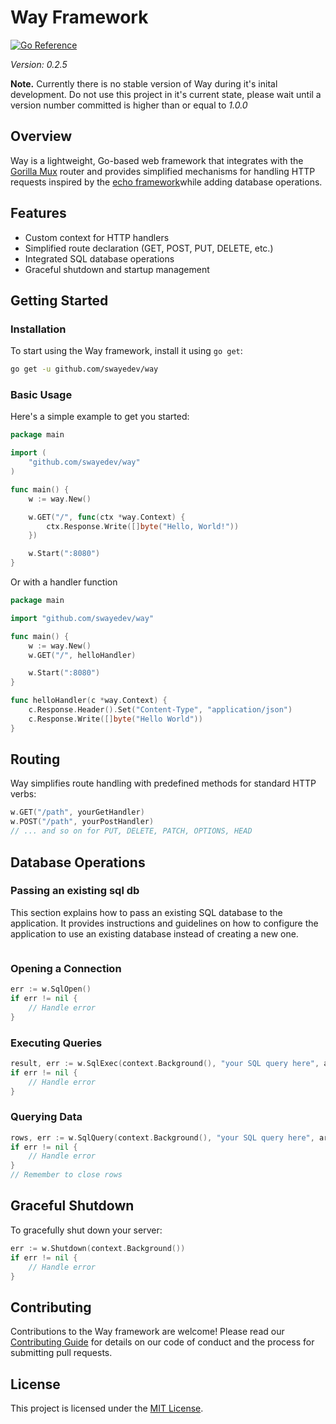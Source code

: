 # Way Framework

[![Go Reference](https://pkg.go.dev/badge/github.com/swayedev/way.svg)](https://pkg.go.dev/github.com/swayedev/way)

_Version: 0.2.5_

**Note.** Currently there is no stable version of Way during it's inital development.
Do not use this project in it's current state, please wait until a version number committed is higher than or equal to _1.0.0_

## Overview

Way is a lightweight, Go-based web framework that integrates with the [Gorilla Mux](https://github.com/gorilla/mux) router and provides simplified mechanisms for handling HTTP requests inspired by the [echo framework](https://echo.labstack.com)while adding database operations.

## Features

- Custom context for HTTP handlers
- Simplified route declaration (GET, POST, PUT, DELETE, etc.)
- Integrated SQL database operations
- Graceful shutdown and startup management


## Getting Started

### Installation
To start using the Way framework, install it using `go get`:
```bash
go get -u github.com/swayedev/way
```

### Basic Usage
Here's a simple example to get you started:

```go
package main

import (
    "github.com/swayedev/way"
)

func main() {
    w := way.New()

    w.GET("/", func(ctx *way.Context) {
        ctx.Response.Write([]byte("Hello, World!"))
    })

    w.Start(":8080")
}
```

Or with a handler function

```go
package main

import "github.com/swayedev/way"

func main() {
	w := way.New()
	w.GET("/", helloHandler)

	w.Start(":8080")
}

func helloHandler(c *way.Context) {
	c.Response.Header().Set("Content-Type", "application/json")
	c.Response.Write([]byte("Hello World"))
}

```

## Routing
Way simplifies route handling with predefined methods for standard HTTP verbs:

```go
w.GET("/path", yourGetHandler)
w.POST("/path", yourPostHandler)
// ... and so on for PUT, DELETE, PATCH, OPTIONS, HEAD
```

## Database Operations

### Passing an existing sql db

This section explains how to pass an existing SQL database to the application. It provides instructions and guidelines on how to configure the application to use an existing database instead of creating a new one.

```go


```

### Opening a Connection
```go
err := w.SqlOpen()
if err != nil {
    // Handle error
}
```

### Executing Queries
```go
result, err := w.SqlExec(context.Background(), "your SQL query here", args...)
if err != nil {
    // Handle error
}
```

### Querying Data
```go
rows, err := w.SqlQuery(context.Background(), "your SQL query here", args...)
if err != nil {
    // Handle error
}
// Remember to close rows
```

## Graceful Shutdown
To gracefully shut down your server:

```go
err := w.Shutdown(context.Background())
if err != nil {
    // Handle error
}
```

## Contributing
Contributions to the Way framework are welcome! Please read our [Contributing Guide](CONTRIBUTING.md) for details on our code of conduct and the process for submitting pull requests.

## License
This project is licensed under the [MIT License](LICENSE).
